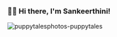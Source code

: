 ### 👋🏼 Hi there, I'm Sankeerthini! 

![puppytalesphotos-puppytales](https://github.com/Sankeerthini/Sankeerthini/assets/84824259/857d4e4e-28bf-465e-9f18-d12ed99a022f)


<!--
**Sankeerthini/Sankeerthini** is a ✨ _special_ ✨ repository because its `README.md` (this file) appears on your GitHub profile.

Here are some ideas to get you started:

- 🔭 I’m currently working on ...
- 🌱 I’m currently learning ...
- 👯 I’m looking to collaborate on ...
- 🤔 I’m looking for help with ...
- 💬 Ask me about ...
- 📫 How to reach me: ...
- 😄 Pronouns: ...
- ⚡ Fun fact: ...
-->
